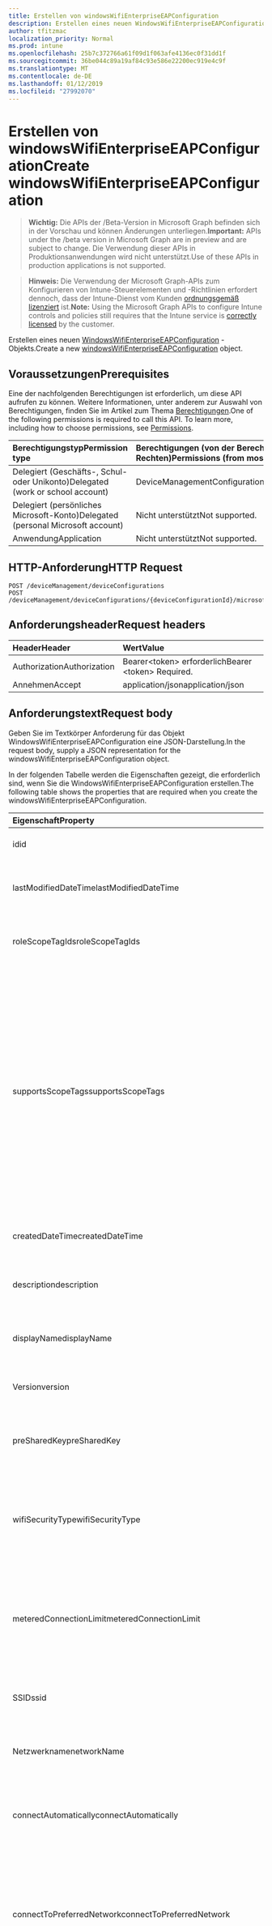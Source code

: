 ```yaml
---
title: Erstellen von windowsWifiEnterpriseEAPConfiguration
description: Erstellen eines neuen WindowsWifiEnterpriseEAPConfiguration-Objekts.
author: tfitzmac
localization_priority: Normal
ms.prod: intune
ms.openlocfilehash: 25b7c372766a61f09d1f063afe4136ec0f31dd1f
ms.sourcegitcommit: 36be044c89a19af84c93e586e22200ec919e4c9f
ms.translationtype: MT
ms.contentlocale: de-DE
ms.lasthandoff: 01/12/2019
ms.locfileid: "27992070"
---
```

# <a name="create-windowswifienterpriseeapconfiguration"></a><span data-ttu-id="a5d70-103">Erstellen von windowsWifiEnterpriseEAPConfiguration</span><span class="sxs-lookup"><span data-stu-id="a5d70-103">Create windowsWifiEnterpriseEAPConfiguration</span></span>

> <span data-ttu-id="a5d70-104">**Wichtig:** Die APIs der /Beta-Version in Microsoft Graph befinden sich in der Vorschau und können Änderungen unterliegen.</span><span class="sxs-lookup"><span data-stu-id="a5d70-104">**Important:** APIs under the /beta version in Microsoft Graph are in preview and are subject to change.</span></span> <span data-ttu-id="a5d70-105">Die Verwendung dieser APIs in Produktionsanwendungen wird nicht unterstützt.</span><span class="sxs-lookup"><span data-stu-id="a5d70-105">Use of these APIs in production applications is not supported.</span></span>

> <span data-ttu-id="a5d70-106">**Hinweis:** Die Verwendung der Microsoft Graph-APIs zum Konfigurieren von Intune-Steuerelementen und -Richtlinien erfordert dennoch, dass der Intune-Dienst vom Kunden [ordnungsgemäß lizenziert](https://go.microsoft.com/fwlink/?linkid=839381) ist.</span><span class="sxs-lookup"><span data-stu-id="a5d70-106">**Note:** Using the Microsoft Graph APIs to configure Intune controls and policies still requires that the Intune service is [correctly licensed](https://go.microsoft.com/fwlink/?linkid=839381) by the customer.</span></span>

<span data-ttu-id="a5d70-107">Erstellen eines neuen [WindowsWifiEnterpriseEAPConfiguration](../resources/intune-deviceconfig-windowswifienterpriseeapconfiguration.md) -Objekts.</span><span class="sxs-lookup"><span data-stu-id="a5d70-107">Create a new [windowsWifiEnterpriseEAPConfiguration](../resources/intune-deviceconfig-windowswifienterpriseeapconfiguration.md) object.</span></span>
## <a name="prerequisites"></a><span data-ttu-id="a5d70-108">Voraussetzungen</span><span class="sxs-lookup"><span data-stu-id="a5d70-108">Prerequisites</span></span>
<span data-ttu-id="a5d70-p102">Eine der nachfolgenden Berechtigungen ist erforderlich, um diese API aufrufen zu können. Weitere Informationen, unter anderem zur Auswahl von Berechtigungen, finden Sie im Artikel zum Thema [Berechtigungen](/graph/permissions-reference).</span><span class="sxs-lookup"><span data-stu-id="a5d70-p102">One of the following permissions is required to call this API. To learn more, including how to choose permissions, see [Permissions](/graph/permissions-reference).</span></span>

|<span data-ttu-id="a5d70-111">Berechtigungstyp</span><span class="sxs-lookup"><span data-stu-id="a5d70-111">Permission type</span></span>|<span data-ttu-id="a5d70-112">Berechtigungen (von der Berechtigung mit den meisten Rechten zu der mit den wenigsten Rechten)</span><span class="sxs-lookup"><span data-stu-id="a5d70-112">Permissions (from most to least privileged)</span></span>|
|:---|:---|
|<span data-ttu-id="a5d70-113">Delegiert (Geschäfts-, Schul- oder Unikonto)</span><span class="sxs-lookup"><span data-stu-id="a5d70-113">Delegated (work or school account)</span></span>|<span data-ttu-id="a5d70-114">DeviceManagementConfiguration.ReadWrite.All</span><span class="sxs-lookup"><span data-stu-id="a5d70-114">DeviceManagementConfiguration.ReadWrite.All</span></span>|
|<span data-ttu-id="a5d70-115">Delegiert (persönliches Microsoft-Konto)</span><span class="sxs-lookup"><span data-stu-id="a5d70-115">Delegated (personal Microsoft account)</span></span>|<span data-ttu-id="a5d70-116">Nicht unterstützt</span><span class="sxs-lookup"><span data-stu-id="a5d70-116">Not supported.</span></span>|
|<span data-ttu-id="a5d70-117">Anwendung</span><span class="sxs-lookup"><span data-stu-id="a5d70-117">Application</span></span>|<span data-ttu-id="a5d70-118">Nicht unterstützt</span><span class="sxs-lookup"><span data-stu-id="a5d70-118">Not supported.</span></span>|

## <a name="http-request"></a><span data-ttu-id="a5d70-119">HTTP-Anforderung</span><span class="sxs-lookup"><span data-stu-id="a5d70-119">HTTP Request</span></span>
<!-- {
  "blockType": "ignored"
}
-->
``` http
POST /deviceManagement/deviceConfigurations
POST /deviceManagement/deviceConfigurations/{deviceConfigurationId}/microsoft.graph.windowsDomainJoinConfiguration/networkAccessConfigurations
```

## <a name="request-headers"></a><span data-ttu-id="a5d70-120">Anforderungsheader</span><span class="sxs-lookup"><span data-stu-id="a5d70-120">Request headers</span></span>
|<span data-ttu-id="a5d70-121">Header</span><span class="sxs-lookup"><span data-stu-id="a5d70-121">Header</span></span>|<span data-ttu-id="a5d70-122">Wert</span><span class="sxs-lookup"><span data-stu-id="a5d70-122">Value</span></span>|
|:---|:---|
|<span data-ttu-id="a5d70-123">Authorization</span><span class="sxs-lookup"><span data-stu-id="a5d70-123">Authorization</span></span>|<span data-ttu-id="a5d70-124">Bearer&lt;token&gt; erforderlich</span><span class="sxs-lookup"><span data-stu-id="a5d70-124">Bearer &lt;token&gt; Required.</span></span>|
|<span data-ttu-id="a5d70-125">Annehmen</span><span class="sxs-lookup"><span data-stu-id="a5d70-125">Accept</span></span>|<span data-ttu-id="a5d70-126">application/json</span><span class="sxs-lookup"><span data-stu-id="a5d70-126">application/json</span></span>|

## <a name="request-body"></a><span data-ttu-id="a5d70-127">Anforderungstext</span><span class="sxs-lookup"><span data-stu-id="a5d70-127">Request body</span></span>
<span data-ttu-id="a5d70-128">Geben Sie im Textkörper Anforderung für das Objekt WindowsWifiEnterpriseEAPConfiguration eine JSON-Darstellung.</span><span class="sxs-lookup"><span data-stu-id="a5d70-128">In the request body, supply a JSON representation for the windowsWifiEnterpriseEAPConfiguration object.</span></span>

<span data-ttu-id="a5d70-129">In der folgenden Tabelle werden die Eigenschaften gezeigt, die erforderlich sind, wenn Sie die WindowsWifiEnterpriseEAPConfiguration erstellen.</span><span class="sxs-lookup"><span data-stu-id="a5d70-129">The following table shows the properties that are required when you create the windowsWifiEnterpriseEAPConfiguration.</span></span>

|<span data-ttu-id="a5d70-130">Eigenschaft</span><span class="sxs-lookup"><span data-stu-id="a5d70-130">Property</span></span>|<span data-ttu-id="a5d70-131">Typ</span><span class="sxs-lookup"><span data-stu-id="a5d70-131">Type</span></span>|<span data-ttu-id="a5d70-132">Beschreibung</span><span class="sxs-lookup"><span data-stu-id="a5d70-132">Description</span></span>|
|:---|:---|:---|
|<span data-ttu-id="a5d70-133">id</span><span class="sxs-lookup"><span data-stu-id="a5d70-133">id</span></span>|<span data-ttu-id="a5d70-134">Zeichenfolge</span><span class="sxs-lookup"><span data-stu-id="a5d70-134">String</span></span>|<span data-ttu-id="a5d70-135">Schlüssel der Entität</span><span class="sxs-lookup"><span data-stu-id="a5d70-135">Key of the entity.</span></span> <span data-ttu-id="a5d70-136">Geerbt von [deviceConfiguration](../resources/intune-deviceconfig-deviceconfiguration.md).</span><span class="sxs-lookup"><span data-stu-id="a5d70-136">Inherited from [deviceConfiguration](../resources/intune-deviceconfig-deviceconfiguration.md)</span></span>|
|<span data-ttu-id="a5d70-137">lastModifiedDateTime</span><span class="sxs-lookup"><span data-stu-id="a5d70-137">lastModifiedDateTime</span></span>|<span data-ttu-id="a5d70-138">DateTimeOffset</span><span class="sxs-lookup"><span data-stu-id="a5d70-138">DateTimeOffset</span></span>|<span data-ttu-id="a5d70-139">Datum und Uhrzeit der letzten Änderung des Objekts.</span><span class="sxs-lookup"><span data-stu-id="a5d70-139">DateTime the object was last modified.</span></span> <span data-ttu-id="a5d70-140">Geerbt von [deviceConfiguration](../resources/intune-deviceconfig-deviceconfiguration.md).</span><span class="sxs-lookup"><span data-stu-id="a5d70-140">Inherited from [deviceConfiguration](../resources/intune-deviceconfig-deviceconfiguration.md)</span></span>|
|<span data-ttu-id="a5d70-141">roleScopeTagIds</span><span class="sxs-lookup"><span data-stu-id="a5d70-141">roleScopeTagIds</span></span>|<span data-ttu-id="a5d70-142">Collection von Objekten des Typs „String“</span><span class="sxs-lookup"><span data-stu-id="a5d70-142">String collection</span></span>|<span data-ttu-id="a5d70-143">Liste der Bereich Tags für diese Instanz der Entität.</span><span class="sxs-lookup"><span data-stu-id="a5d70-143">List of Scope Tags for this Entity instance.</span></span> <span data-ttu-id="a5d70-144">Geerbt von [deviceConfiguration](../resources/intune-deviceconfig-deviceconfiguration.md).</span><span class="sxs-lookup"><span data-stu-id="a5d70-144">Inherited from [deviceConfiguration](../resources/intune-deviceconfig-deviceconfiguration.md)</span></span>|
|<span data-ttu-id="a5d70-145">supportsScopeTags</span><span class="sxs-lookup"><span data-stu-id="a5d70-145">supportsScopeTags</span></span>|<span data-ttu-id="a5d70-146">Boolescher Wert</span><span class="sxs-lookup"><span data-stu-id="a5d70-146">Boolean</span></span>|<span data-ttu-id="a5d70-147">Gibt an, ob die zugrunde liegende Gerätekonfiguration die Zuweisung von Bereich Kategorien unterstützt.</span><span class="sxs-lookup"><span data-stu-id="a5d70-147">Indicates whether or not the underlying Device Configuration supports the assignment of scope tags.</span></span> <span data-ttu-id="a5d70-148">Zuweisen der ScopeTags-Eigenschaft ist nicht zulässig, wenn dieser Wert false ist und Entitäten nicht bereichsbezogenen Benutzern angezeigt werden.</span><span class="sxs-lookup"><span data-stu-id="a5d70-148">Assigning to the ScopeTags property is not allowed when this value is false and entities will not be visible to scoped users.</span></span> <span data-ttu-id="a5d70-149">Dies tritt für Legacy-Richtlinien in Silverlight erstellt und kann durch Löschen und Neuerstellen der Richtlinie in der Azure-Verwaltungsportal aufgelöst werden.</span><span class="sxs-lookup"><span data-stu-id="a5d70-149">This occurs for Legacy policies created in Silverlight and can be resolved by deleting and recreating the policy in the Azure Portal.</span></span> <span data-ttu-id="a5d70-150">Diese Eigenschaft ist schreibgeschützt.</span><span class="sxs-lookup"><span data-stu-id="a5d70-150">This property is read-only.</span></span> <span data-ttu-id="a5d70-151">Geerbt von [deviceConfiguration](../resources/intune-deviceconfig-deviceconfiguration.md).</span><span class="sxs-lookup"><span data-stu-id="a5d70-151">Inherited from [deviceConfiguration](../resources/intune-deviceconfig-deviceconfiguration.md)</span></span>|
|<span data-ttu-id="a5d70-152">createdDateTime</span><span class="sxs-lookup"><span data-stu-id="a5d70-152">createdDateTime</span></span>|<span data-ttu-id="a5d70-153">DateTimeOffset</span><span class="sxs-lookup"><span data-stu-id="a5d70-153">DateTimeOffset</span></span>|<span data-ttu-id="a5d70-154">Datum und Uhrzeit der Erstellung des Objekts.</span><span class="sxs-lookup"><span data-stu-id="a5d70-154">DateTime the object was created.</span></span> <span data-ttu-id="a5d70-155">Geerbt von [deviceConfiguration](../resources/intune-deviceconfig-deviceconfiguration.md).</span><span class="sxs-lookup"><span data-stu-id="a5d70-155">Inherited from [deviceConfiguration](../resources/intune-deviceconfig-deviceconfiguration.md)</span></span>|
|<span data-ttu-id="a5d70-156">description</span><span class="sxs-lookup"><span data-stu-id="a5d70-156">description</span></span>|<span data-ttu-id="a5d70-157">Zeichenfolge</span><span class="sxs-lookup"><span data-stu-id="a5d70-157">String</span></span>|<span data-ttu-id="a5d70-158">Beschreibung der Gerätekonfiguration (vom Administrator festgelegt).</span><span class="sxs-lookup"><span data-stu-id="a5d70-158">Admin provided description of the Device Configuration.</span></span> <span data-ttu-id="a5d70-159">Geerbt von [deviceConfiguration](../resources/intune-deviceconfig-deviceconfiguration.md).</span><span class="sxs-lookup"><span data-stu-id="a5d70-159">Inherited from [deviceConfiguration](../resources/intune-deviceconfig-deviceconfiguration.md)</span></span>|
|<span data-ttu-id="a5d70-160">displayName</span><span class="sxs-lookup"><span data-stu-id="a5d70-160">displayName</span></span>|<span data-ttu-id="a5d70-161">Zeichenfolge</span><span class="sxs-lookup"><span data-stu-id="a5d70-161">String</span></span>|<span data-ttu-id="a5d70-162">Name der Gerätekonfiguration (vom Administrator festgelegt).</span><span class="sxs-lookup"><span data-stu-id="a5d70-162">Admin provided name of the device configuration.</span></span> <span data-ttu-id="a5d70-163">Geerbt von [deviceConfiguration](../resources/intune-deviceconfig-deviceconfiguration.md).</span><span class="sxs-lookup"><span data-stu-id="a5d70-163">Inherited from [deviceConfiguration](../resources/intune-deviceconfig-deviceconfiguration.md)</span></span>|
|<span data-ttu-id="a5d70-164">Version</span><span class="sxs-lookup"><span data-stu-id="a5d70-164">version</span></span>|<span data-ttu-id="a5d70-165">Int32</span><span class="sxs-lookup"><span data-stu-id="a5d70-165">Int32</span></span>|<span data-ttu-id="a5d70-166">Version der Gerätekonfiguration.</span><span class="sxs-lookup"><span data-stu-id="a5d70-166">Version of the device configuration.</span></span> <span data-ttu-id="a5d70-167">Geerbt von [deviceConfiguration](../resources/intune-deviceconfig-deviceconfiguration.md).</span><span class="sxs-lookup"><span data-stu-id="a5d70-167">Inherited from [deviceConfiguration](../resources/intune-deviceconfig-deviceconfiguration.md)</span></span>|
|<span data-ttu-id="a5d70-168">preSharedKey</span><span class="sxs-lookup"><span data-stu-id="a5d70-168">preSharedKey</span></span>|<span data-ttu-id="a5d70-169">Zeichenfolge</span><span class="sxs-lookup"><span data-stu-id="a5d70-169">String</span></span>|<span data-ttu-id="a5d70-170">Dies ist die vorinstallierten Schlüssel für WPA persönliche Wi-Fi-Netzwerk.</span><span class="sxs-lookup"><span data-stu-id="a5d70-170">This is the pre-shared key for WPA Personal Wi-Fi network.</span></span> <span data-ttu-id="a5d70-171">Geerbt von [windowsWifiConfiguration](../resources/intune-deviceconfig-windowswificonfiguration.md)</span><span class="sxs-lookup"><span data-stu-id="a5d70-171">Inherited from [windowsWifiConfiguration](../resources/intune-deviceconfig-windowswificonfiguration.md)</span></span>|
|<span data-ttu-id="a5d70-172">wifiSecurityType</span><span class="sxs-lookup"><span data-stu-id="a5d70-172">wifiSecurityType</span></span>|[<span data-ttu-id="a5d70-173">wiFiSecurityType</span><span class="sxs-lookup"><span data-stu-id="a5d70-173">wiFiSecurityType</span></span>](../resources/intune-deviceconfig-wifisecuritytype.md)|<span data-ttu-id="a5d70-174">Den Sicherheitstyp Wifi angeben.</span><span class="sxs-lookup"><span data-stu-id="a5d70-174">Specify the Wifi Security Type.</span></span> <span data-ttu-id="a5d70-175">Geerbt von [WindowsWifiConfiguration](../resources/intune-deviceconfig-windowswificonfiguration.md).</span><span class="sxs-lookup"><span data-stu-id="a5d70-175">Inherited from [windowsWifiConfiguration](../resources/intune-deviceconfig-windowswificonfiguration.md).</span></span> <span data-ttu-id="a5d70-176">Mögliche Werte sind: `open`, `wpaPersonal`, `wpaEnterprise`, `wep`, `wpa2Personal` und `wpa2Enterprise`.</span><span class="sxs-lookup"><span data-stu-id="a5d70-176">Possible values are: `open`, `wpaPersonal`, `wpaEnterprise`, `wep`, `wpa2Personal`, `wpa2Enterprise`.</span></span>|
|<span data-ttu-id="a5d70-177">meteredConnectionLimit</span><span class="sxs-lookup"><span data-stu-id="a5d70-177">meteredConnectionLimit</span></span>|[<span data-ttu-id="a5d70-178">meteredConnectionLimitType</span><span class="sxs-lookup"><span data-stu-id="a5d70-178">meteredConnectionLimitType</span></span>](../resources/intune-deviceconfig-meteredconnectionlimittype.md)|<span data-ttu-id="a5d70-179">Geben Sie den gemessenen Verbindungstyp des Grenzwert für die WLAN-Verbindung.</span><span class="sxs-lookup"><span data-stu-id="a5d70-179">Specify the metered connection limit type for the wifi connection.</span></span> <span data-ttu-id="a5d70-180">Geerbt von [WindowsWifiConfiguration](../resources/intune-deviceconfig-windowswificonfiguration.md).</span><span class="sxs-lookup"><span data-stu-id="a5d70-180">Inherited from [windowsWifiConfiguration](../resources/intune-deviceconfig-windowswificonfiguration.md).</span></span> <span data-ttu-id="a5d70-181">Mögliche Werte sind: `unrestricted`, `fixed` und `variable`.</span><span class="sxs-lookup"><span data-stu-id="a5d70-181">Possible values are: `unrestricted`, `fixed`, `variable`.</span></span>|
|<span data-ttu-id="a5d70-182">SSID</span><span class="sxs-lookup"><span data-stu-id="a5d70-182">ssid</span></span>|<span data-ttu-id="a5d70-183">Zeichenfolge</span><span class="sxs-lookup"><span data-stu-id="a5d70-183">String</span></span>|<span data-ttu-id="a5d70-184">Geben Sie die SSID des WLAN-Verbindung.</span><span class="sxs-lookup"><span data-stu-id="a5d70-184">Specify the SSID of the wifi connection.</span></span> <span data-ttu-id="a5d70-185">Geerbt von [windowsWifiConfiguration](../resources/intune-deviceconfig-windowswificonfiguration.md)</span><span class="sxs-lookup"><span data-stu-id="a5d70-185">Inherited from [windowsWifiConfiguration](../resources/intune-deviceconfig-windowswificonfiguration.md)</span></span>|
|<span data-ttu-id="a5d70-186">Netzwerkname</span><span class="sxs-lookup"><span data-stu-id="a5d70-186">networkName</span></span>|<span data-ttu-id="a5d70-187">Zeichenfolge</span><span class="sxs-lookup"><span data-stu-id="a5d70-187">String</span></span>|<span data-ttu-id="a5d70-188">Geben Sie den Namen der Netzwerk-Konfiguration.</span><span class="sxs-lookup"><span data-stu-id="a5d70-188">Specify the network configuration name.</span></span> <span data-ttu-id="a5d70-189">Geerbt von [windowsWifiConfiguration](../resources/intune-deviceconfig-windowswificonfiguration.md)</span><span class="sxs-lookup"><span data-stu-id="a5d70-189">Inherited from [windowsWifiConfiguration](../resources/intune-deviceconfig-windowswificonfiguration.md)</span></span>|
|<span data-ttu-id="a5d70-190">connectAutomatically</span><span class="sxs-lookup"><span data-stu-id="a5d70-190">connectAutomatically</span></span>|<span data-ttu-id="a5d70-191">Boolescher Wert</span><span class="sxs-lookup"><span data-stu-id="a5d70-191">Boolean</span></span>|<span data-ttu-id="a5d70-192">Geben Sie an, ob die WLAN-Verbindung automatisch im Bereich eine Verbindung herstellen soll.</span><span class="sxs-lookup"><span data-stu-id="a5d70-192">Specify whether the wifi connection should connect automatically when in range.</span></span> <span data-ttu-id="a5d70-193">Geerbt von [windowsWifiConfiguration](../resources/intune-deviceconfig-windowswificonfiguration.md)</span><span class="sxs-lookup"><span data-stu-id="a5d70-193">Inherited from [windowsWifiConfiguration](../resources/intune-deviceconfig-windowswificonfiguration.md)</span></span>|
|<span data-ttu-id="a5d70-194">connectToPreferredNetwork</span><span class="sxs-lookup"><span data-stu-id="a5d70-194">connectToPreferredNetwork</span></span>|<span data-ttu-id="a5d70-195">Boolescher Wert</span><span class="sxs-lookup"><span data-stu-id="a5d70-195">Boolean</span></span>|<span data-ttu-id="a5d70-196">Geben Sie an, ob die WLAN-Verbindung zu bevorzugten Netzwerken, wenn bereits mit diesem verbunden eine Verbindung herstellen soll.</span><span class="sxs-lookup"><span data-stu-id="a5d70-196">Specify whether the wifi connection should connect to more preferred networks when already connected to this one.</span></span>  <span data-ttu-id="a5d70-197">Erfordert ConnectAutomatically auf true festgelegt ist.</span><span class="sxs-lookup"><span data-stu-id="a5d70-197">Requires ConnectAutomatically to be true.</span></span> <span data-ttu-id="a5d70-198">Geerbt von [windowsWifiConfiguration](../resources/intune-deviceconfig-windowswificonfiguration.md)</span><span class="sxs-lookup"><span data-stu-id="a5d70-198">Inherited from [windowsWifiConfiguration](../resources/intune-deviceconfig-windowswificonfiguration.md)</span></span>|
|<span data-ttu-id="a5d70-199">connectWhenNetworkNameIsHidden</span><span class="sxs-lookup"><span data-stu-id="a5d70-199">connectWhenNetworkNameIsHidden</span></span>|<span data-ttu-id="a5d70-200">Boolescher Wert</span><span class="sxs-lookup"><span data-stu-id="a5d70-200">Boolean</span></span>|<span data-ttu-id="a5d70-201">Geben Sie an, ob die WLAN-Verbindung automatisch verbinden sollte, auch wenn die SSID nicht übertragen wird.</span><span class="sxs-lookup"><span data-stu-id="a5d70-201">Specify whether the wifi connection should connect automatically even when the SSID is not broadcasting.</span></span> <span data-ttu-id="a5d70-202">Geerbt von [windowsWifiConfiguration](../resources/intune-deviceconfig-windowswificonfiguration.md)</span><span class="sxs-lookup"><span data-stu-id="a5d70-202">Inherited from [windowsWifiConfiguration](../resources/intune-deviceconfig-windowswificonfiguration.md)</span></span>|
|<span data-ttu-id="a5d70-203">proxySetting</span><span class="sxs-lookup"><span data-stu-id="a5d70-203">proxySetting</span></span>|[<span data-ttu-id="a5d70-204">wiFiProxySetting</span><span class="sxs-lookup"><span data-stu-id="a5d70-204">wiFiProxySetting</span></span>](../resources/intune-deviceconfig-wifiproxysetting.md)|<span data-ttu-id="a5d70-205">Geben Sie die Proxyeinstellung für Wi-Fi-Konfiguration Inherited aus [WindowsWifiConfiguration](../resources/intune-deviceconfig-windowswificonfiguration.md).</span><span class="sxs-lookup"><span data-stu-id="a5d70-205">Specify the proxy setting for Wi-Fi configuration Inherited from [windowsWifiConfiguration](../resources/intune-deviceconfig-windowswificonfiguration.md).</span></span> <span data-ttu-id="a5d70-206">Mögliche Werte sind: `none`, `manual` und `automatic`.</span><span class="sxs-lookup"><span data-stu-id="a5d70-206">Possible values are: `none`, `manual`, `automatic`.</span></span>|
|<span data-ttu-id="a5d70-207">proxyManualAddress</span><span class="sxs-lookup"><span data-stu-id="a5d70-207">proxyManualAddress</span></span>|<span data-ttu-id="a5d70-208">Zeichenfolge</span><span class="sxs-lookup"><span data-stu-id="a5d70-208">String</span></span>|<span data-ttu-id="a5d70-209">Geben Sie die IP-Adresse des Proxyservers ein.</span><span class="sxs-lookup"><span data-stu-id="a5d70-209">Specify the IP address for the proxy server.</span></span> <span data-ttu-id="a5d70-210">Geerbt von [windowsWifiConfiguration](../resources/intune-deviceconfig-windowswificonfiguration.md)</span><span class="sxs-lookup"><span data-stu-id="a5d70-210">Inherited from [windowsWifiConfiguration](../resources/intune-deviceconfig-windowswificonfiguration.md)</span></span>|
|<span data-ttu-id="a5d70-211">proxyManualPort</span><span class="sxs-lookup"><span data-stu-id="a5d70-211">proxyManualPort</span></span>|<span data-ttu-id="a5d70-212">Int32</span><span class="sxs-lookup"><span data-stu-id="a5d70-212">Int32</span></span>|<span data-ttu-id="a5d70-213">Geben Sie den Port für den Proxyserver ein.</span><span class="sxs-lookup"><span data-stu-id="a5d70-213">Specify the port for the proxy server.</span></span> <span data-ttu-id="a5d70-214">Geerbt von [windowsWifiConfiguration](../resources/intune-deviceconfig-windowswificonfiguration.md)</span><span class="sxs-lookup"><span data-stu-id="a5d70-214">Inherited from [windowsWifiConfiguration](../resources/intune-deviceconfig-windowswificonfiguration.md)</span></span>|
|<span data-ttu-id="a5d70-215">proxyAutomaticConfigurationUrl</span><span class="sxs-lookup"><span data-stu-id="a5d70-215">proxyAutomaticConfigurationUrl</span></span>|<span data-ttu-id="a5d70-216">Zeichenfolge</span><span class="sxs-lookup"><span data-stu-id="a5d70-216">String</span></span>|<span data-ttu-id="a5d70-217">Geben Sie die URL für das Skript Server Proxykonfiguration.</span><span class="sxs-lookup"><span data-stu-id="a5d70-217">Specify the URL for the proxy server configuration script.</span></span> <span data-ttu-id="a5d70-218">Geerbt von [windowsWifiConfiguration](../resources/intune-deviceconfig-windowswificonfiguration.md)</span><span class="sxs-lookup"><span data-stu-id="a5d70-218">Inherited from [windowsWifiConfiguration](../resources/intune-deviceconfig-windowswificonfiguration.md)</span></span>|
|<span data-ttu-id="a5d70-219">forceFIPSCompliance</span><span class="sxs-lookup"><span data-stu-id="a5d70-219">forceFIPSCompliance</span></span>|<span data-ttu-id="a5d70-220">Boolescher Wert</span><span class="sxs-lookup"><span data-stu-id="a5d70-220">Boolean</span></span>|<span data-ttu-id="a5d70-221">Gibt an, ob FIPS-Konformität zu erzwingen.</span><span class="sxs-lookup"><span data-stu-id="a5d70-221">Specify whether to force FIPS compliance.</span></span> <span data-ttu-id="a5d70-222">Geerbt von [windowsWifiConfiguration](../resources/intune-deviceconfig-windowswificonfiguration.md)</span><span class="sxs-lookup"><span data-stu-id="a5d70-222">Inherited from [windowsWifiConfiguration](../resources/intune-deviceconfig-windowswificonfiguration.md)</span></span>|
|<span data-ttu-id="a5d70-223">networkSingleSignOn</span><span class="sxs-lookup"><span data-stu-id="a5d70-223">networkSingleSignOn</span></span>|[<span data-ttu-id="a5d70-224">networkSingleSignOnType</span><span class="sxs-lookup"><span data-stu-id="a5d70-224">networkSingleSignOnType</span></span>](../resources/intune-deviceconfig-networksinglesignontype.md)|<span data-ttu-id="a5d70-225">Geben Sie die einmalige Anmeldung Netzwerk auf Typ.</span><span class="sxs-lookup"><span data-stu-id="a5d70-225">Specify the network single sign on type.</span></span> <span data-ttu-id="a5d70-226">Mögliche Werte sind: `disabled`, `prelogon` und `postlogon`.</span><span class="sxs-lookup"><span data-stu-id="a5d70-226">Possible values are: `disabled`, `prelogon`, `postlogon`.</span></span>|
|<span data-ttu-id="a5d70-227">maximumAuthenticationTimeoutInSeconds</span><span class="sxs-lookup"><span data-stu-id="a5d70-227">maximumAuthenticationTimeoutInSeconds</span></span>|<span data-ttu-id="a5d70-228">Int32</span><span class="sxs-lookup"><span data-stu-id="a5d70-228">Int32</span></span>|<span data-ttu-id="a5d70-229">Geben Sie Authentifizierung maximale Timeout (in Sekunden).</span><span class="sxs-lookup"><span data-stu-id="a5d70-229">Specify maximum authentication timeout (in seconds).</span></span>  <span data-ttu-id="a5d70-230">Gültige Werte: 1-120</span><span class="sxs-lookup"><span data-stu-id="a5d70-230">Valid range: 1-120</span></span>|
|<span data-ttu-id="a5d70-231">promptForAdditionalAuthenticationCredentials</span><span class="sxs-lookup"><span data-stu-id="a5d70-231">promptForAdditionalAuthenticationCredentials</span></span>|<span data-ttu-id="a5d70-232">Boolescher Wert</span><span class="sxs-lookup"><span data-stu-id="a5d70-232">Boolean</span></span>|<span data-ttu-id="a5d70-233">Geben Sie an, ob die WLAN-Verbindung für zusätzliche Authentifizierung von Anmeldeinformationen auffordern soll.</span><span class="sxs-lookup"><span data-stu-id="a5d70-233">Specify whether the wifi connection should prompt for additional authentication credentials.</span></span>|
|<span data-ttu-id="a5d70-234">enablePairwiseMasterKeyCaching</span><span class="sxs-lookup"><span data-stu-id="a5d70-234">enablePairwiseMasterKeyCaching</span></span>|<span data-ttu-id="a5d70-235">Boolescher Wert</span><span class="sxs-lookup"><span data-stu-id="a5d70-235">Boolean</span></span>|<span data-ttu-id="a5d70-236">Geben Sie an, ob die WLAN-Verbindung paarweiser Hauptschlüssel Zwischenspeichern aktivieren sollten.</span><span class="sxs-lookup"><span data-stu-id="a5d70-236">Specify whether the wifi connection should enable pairwise master key caching.</span></span>|
|<span data-ttu-id="a5d70-237">maximumPairwiseMasterKeyCacheTimeInMinutes</span><span class="sxs-lookup"><span data-stu-id="a5d70-237">maximumPairwiseMasterKeyCacheTimeInMinutes</span></span>|<span data-ttu-id="a5d70-238">Int32</span><span class="sxs-lookup"><span data-stu-id="a5d70-238">Int32</span></span>|<span data-ttu-id="a5d70-239">Maximale paarweiser Hauptschlüssel Cachezeit (in Minuten) angeben.</span><span class="sxs-lookup"><span data-stu-id="a5d70-239">Specify maximum pairwise master key cache time (in minutes).</span></span>  <span data-ttu-id="a5d70-240">Gültige Werte: 5 und 1440</span><span class="sxs-lookup"><span data-stu-id="a5d70-240">Valid range: 5-1440</span></span>|
|<span data-ttu-id="a5d70-241">maximumNumberOfPairwiseMasterKeysInCache</span><span class="sxs-lookup"><span data-stu-id="a5d70-241">maximumNumberOfPairwiseMasterKeysInCache</span></span>|<span data-ttu-id="a5d70-242">Int32</span><span class="sxs-lookup"><span data-stu-id="a5d70-242">Int32</span></span>|<span data-ttu-id="a5d70-243">Maximale Anzahl paarweiser Hauptschlüssel im Cache angeben.</span><span class="sxs-lookup"><span data-stu-id="a5d70-243">Specify maximum number of pairwise master keys in cache.</span></span>  <span data-ttu-id="a5d70-244">Gültige Werte: 1 bis 255</span><span class="sxs-lookup"><span data-stu-id="a5d70-244">Valid range: 1-255</span></span>|
|<span data-ttu-id="a5d70-245">enablePreAuthentication</span><span class="sxs-lookup"><span data-stu-id="a5d70-245">enablePreAuthentication</span></span>|<span data-ttu-id="a5d70-246">Boolescher Wert</span><span class="sxs-lookup"><span data-stu-id="a5d70-246">Boolean</span></span>|<span data-ttu-id="a5d70-247">Geben Sie an, ob die Vorauthentifizierung aktiviert werden soll.</span><span class="sxs-lookup"><span data-stu-id="a5d70-247">Specify whether pre-authentication should be enabled.</span></span>|
|<span data-ttu-id="a5d70-248">maximumPreAuthenticationAttempts</span><span class="sxs-lookup"><span data-stu-id="a5d70-248">maximumPreAuthenticationAttempts</span></span>|<span data-ttu-id="a5d70-249">Int32</span><span class="sxs-lookup"><span data-stu-id="a5d70-249">Int32</span></span>|<span data-ttu-id="a5d70-250">Geben Sie die maximale Vorauthentifizierung Versuche.</span><span class="sxs-lookup"><span data-stu-id="a5d70-250">Specify maximum pre-authentication attempts.</span></span>  <span data-ttu-id="a5d70-251">Gültige Werte: 1 bis 16</span><span class="sxs-lookup"><span data-stu-id="a5d70-251">Valid range: 1-16</span></span>|
|<span data-ttu-id="a5d70-252">eapType</span><span class="sxs-lookup"><span data-stu-id="a5d70-252">eapType</span></span>|[<span data-ttu-id="a5d70-253">eapType</span><span class="sxs-lookup"><span data-stu-id="a5d70-253">eapType</span></span>](../resources/intune-deviceconfig-eaptype.md)|<span data-ttu-id="a5d70-254">Extensible Authentication-Protokoll (EAP).</span><span class="sxs-lookup"><span data-stu-id="a5d70-254">Extensible Authentication Protocol (EAP).</span></span> <span data-ttu-id="a5d70-255">Gibt den Typ des EAP-Protokolls festlegen für den die Wi-Fi-Endpunkt (Router).</span><span class="sxs-lookup"><span data-stu-id="a5d70-255">Indicates the type of EAP protocol set on the the Wi-Fi endpoint (router).</span></span> <span data-ttu-id="a5d70-256">Mögliche Werte sind: `eapTls`, `leap`, `eapSim`, `eapTtls`, `peap` und `eapFast`.</span><span class="sxs-lookup"><span data-stu-id="a5d70-256">Possible values are: `eapTls`, `leap`, `eapSim`, `eapTtls`, `peap`, `eapFast`.</span></span>|
|<span data-ttu-id="a5d70-257">trustedServerCertificateNames</span><span class="sxs-lookup"><span data-stu-id="a5d70-257">trustedServerCertificateNames</span></span>|<span data-ttu-id="a5d70-258">Collection von Objekten des Typs „String“</span><span class="sxs-lookup"><span data-stu-id="a5d70-258">String collection</span></span>|<span data-ttu-id="a5d70-259">Angeben von vertrauenswürdigen Zertifikat Servernamen.</span><span class="sxs-lookup"><span data-stu-id="a5d70-259">Specify trusted server certificate names.</span></span>|
|<span data-ttu-id="a5d70-260">authenticationMethod</span><span class="sxs-lookup"><span data-stu-id="a5d70-260">authenticationMethod</span></span>|[<span data-ttu-id="a5d70-261">wiFiAuthenticationMethod</span><span class="sxs-lookup"><span data-stu-id="a5d70-261">wiFiAuthenticationMethod</span></span>](../resources/intune-deviceconfig-wifiauthenticationmethod.md)|<span data-ttu-id="a5d70-262">Angeben der Authentifizierungsmethode.</span><span class="sxs-lookup"><span data-stu-id="a5d70-262">Specify the authentication method.</span></span> <span data-ttu-id="a5d70-263">Mögliche Werte sind: `certificate` und `usernameAndPassword`.</span><span class="sxs-lookup"><span data-stu-id="a5d70-263">Possible values are: `certificate`, `usernameAndPassword`.</span></span>|
|<span data-ttu-id="a5d70-264">innerAuthenticationProtocolForEAPTTLS</span><span class="sxs-lookup"><span data-stu-id="a5d70-264">innerAuthenticationProtocolForEAPTTLS</span></span>|[<span data-ttu-id="a5d70-265">nonEapAuthenticationMethodForEapTtlsType</span><span class="sxs-lookup"><span data-stu-id="a5d70-265">nonEapAuthenticationMethodForEapTtlsType</span></span>](../resources/intune-deviceconfig-noneapauthenticationmethodforeapttlstype.md)|<span data-ttu-id="a5d70-266">Geben Sie innere Authentifizierungsprotokoll für EAP TTLS.</span><span class="sxs-lookup"><span data-stu-id="a5d70-266">Specify inner authentication protocol for EAP TTLS.</span></span> <span data-ttu-id="a5d70-267">Mögliche Werte: sind `unencryptedPassword`, `challengeHandshakeAuthenticationProtocol`, `microsoftChap` und `microsoftChapVersionTwo`.</span><span class="sxs-lookup"><span data-stu-id="a5d70-267">Possible values are: `unencryptedPassword`, `challengeHandshakeAuthenticationProtocol`, `microsoftChap`, `microsoftChapVersionTwo`.</span></span>|
|<span data-ttu-id="a5d70-268">outerIdentityPrivacyTemporaryValue</span><span class="sxs-lookup"><span data-stu-id="a5d70-268">outerIdentityPrivacyTemporaryValue</span></span>|<span data-ttu-id="a5d70-269">Zeichenfolge</span><span class="sxs-lookup"><span data-stu-id="a5d70-269">String</span></span>|<span data-ttu-id="a5d70-270">Geben Sie die Zeichenfolge, um den Benutzernamen für den Datenschutz ersetzen, wenn EAP TTLS oder PEAP verwenden.</span><span class="sxs-lookup"><span data-stu-id="a5d70-270">Specify the string to replace usernames for privacy when using EAP TTLS or PEAP.</span></span>|



## <a name="response"></a><span data-ttu-id="a5d70-271">Antwort</span><span class="sxs-lookup"><span data-stu-id="a5d70-271">Response</span></span>
<span data-ttu-id="a5d70-272">Wenn der Vorgang erfolgreich war, gibt diese Methode einen `201 Created` Antwortcode und eines [WindowsWifiEnterpriseEAPConfiguration](../resources/intune-deviceconfig-windowswifienterpriseeapconfiguration.md) -Objekts in der Antworttext.</span><span class="sxs-lookup"><span data-stu-id="a5d70-272">If successful, this method returns a `201 Created` response code and a [windowsWifiEnterpriseEAPConfiguration](../resources/intune-deviceconfig-windowswifienterpriseeapconfiguration.md) object in the response body.</span></span>

## <a name="example"></a><span data-ttu-id="a5d70-273">Beispiel</span><span class="sxs-lookup"><span data-stu-id="a5d70-273">Example</span></span>
### <a name="request"></a><span data-ttu-id="a5d70-274">Anforderung</span><span class="sxs-lookup"><span data-stu-id="a5d70-274">Request</span></span>
<span data-ttu-id="a5d70-275">Nachfolgend sehen Sie ein Beispiel der Anforderung.</span><span class="sxs-lookup"><span data-stu-id="a5d70-275">Here is an example of the request.</span></span>
``` http
POST https://graph.microsoft.com/beta/deviceManagement/deviceConfigurations
Content-type: application/json
Content-length: 1568

{
  "@odata.type": "#microsoft.graph.windowsWifiEnterpriseEAPConfiguration",
  "lastModifiedDateTime": "2017-01-01T00:00:35.1329464-08:00",
  "roleScopeTagIds": [
    "Role Scope Tag Ids value"
  ],
  "supportsScopeTags": true,
  "description": "Description value",
  "displayName": "Display Name value",
  "version": 7,
  "preSharedKey": "Pre Shared Key value",
  "wifiSecurityType": "wpaPersonal",
  "meteredConnectionLimit": "fixed",
  "ssid": "Ssid value",
  "networkName": "Network Name value",
  "connectAutomatically": true,
  "connectToPreferredNetwork": true,
  "connectWhenNetworkNameIsHidden": true,
  "proxySetting": "manual",
  "proxyManualAddress": "Proxy Manual Address value",
  "proxyManualPort": 15,
  "proxyAutomaticConfigurationUrl": "https://example.com/proxyAutomaticConfigurationUrl/",
  "forceFIPSCompliance": true,
  "networkSingleSignOn": "prelogon",
  "maximumAuthenticationTimeoutInSeconds": 5,
  "promptForAdditionalAuthenticationCredentials": true,
  "enablePairwiseMasterKeyCaching": true,
  "maximumPairwiseMasterKeyCacheTimeInMinutes": 10,
  "maximumNumberOfPairwiseMasterKeysInCache": 8,
  "enablePreAuthentication": true,
  "maximumPreAuthenticationAttempts": 0,
  "eapType": "leap",
  "trustedServerCertificateNames": [
    "Trusted Server Certificate Names value"
  ],
  "authenticationMethod": "usernameAndPassword",
  "innerAuthenticationProtocolForEAPTTLS": "challengeHandshakeAuthenticationProtocol",
  "outerIdentityPrivacyTemporaryValue": "Outer Identity Privacy Temporary Value value"
}
```

### <a name="response"></a><span data-ttu-id="a5d70-276">Antwort</span><span class="sxs-lookup"><span data-stu-id="a5d70-276">Response</span></span>
<span data-ttu-id="a5d70-p132">Nachfolgend sehen Sie ein Beispiel der Antwort. Hinweis: Das hier gezeigte Antwortobjekt ist möglicherweise aus Platzgründen abgeschnitten. Von einem tatsächlichen Aufruf werden alle Eigenschaften zurückgegeben.</span><span class="sxs-lookup"><span data-stu-id="a5d70-p132">Here is an example of the response. Note: The response object shown here may be truncated for brevity. All of the properties will be returned from an actual call.</span></span>
``` http
HTTP/1.1 201 Created
Content-Type: application/json
Content-Length: 1676

{
  "@odata.type": "#microsoft.graph.windowsWifiEnterpriseEAPConfiguration",
  "id": "7e7183ac-83ac-7e71-ac83-717eac83717e",
  "lastModifiedDateTime": "2017-01-01T00:00:35.1329464-08:00",
  "roleScopeTagIds": [
    "Role Scope Tag Ids value"
  ],
  "supportsScopeTags": true,
  "createdDateTime": "2017-01-01T00:02:43.5775965-08:00",
  "description": "Description value",
  "displayName": "Display Name value",
  "version": 7,
  "preSharedKey": "Pre Shared Key value",
  "wifiSecurityType": "wpaPersonal",
  "meteredConnectionLimit": "fixed",
  "ssid": "Ssid value",
  "networkName": "Network Name value",
  "connectAutomatically": true,
  "connectToPreferredNetwork": true,
  "connectWhenNetworkNameIsHidden": true,
  "proxySetting": "manual",
  "proxyManualAddress": "Proxy Manual Address value",
  "proxyManualPort": 15,
  "proxyAutomaticConfigurationUrl": "https://example.com/proxyAutomaticConfigurationUrl/",
  "forceFIPSCompliance": true,
  "networkSingleSignOn": "prelogon",
  "maximumAuthenticationTimeoutInSeconds": 5,
  "promptForAdditionalAuthenticationCredentials": true,
  "enablePairwiseMasterKeyCaching": true,
  "maximumPairwiseMasterKeyCacheTimeInMinutes": 10,
  "maximumNumberOfPairwiseMasterKeysInCache": 8,
  "enablePreAuthentication": true,
  "maximumPreAuthenticationAttempts": 0,
  "eapType": "leap",
  "trustedServerCertificateNames": [
    "Trusted Server Certificate Names value"
  ],
  "authenticationMethod": "usernameAndPassword",
  "innerAuthenticationProtocolForEAPTTLS": "challengeHandshakeAuthenticationProtocol",
  "outerIdentityPrivacyTemporaryValue": "Outer Identity Privacy Temporary Value value"
}
```





